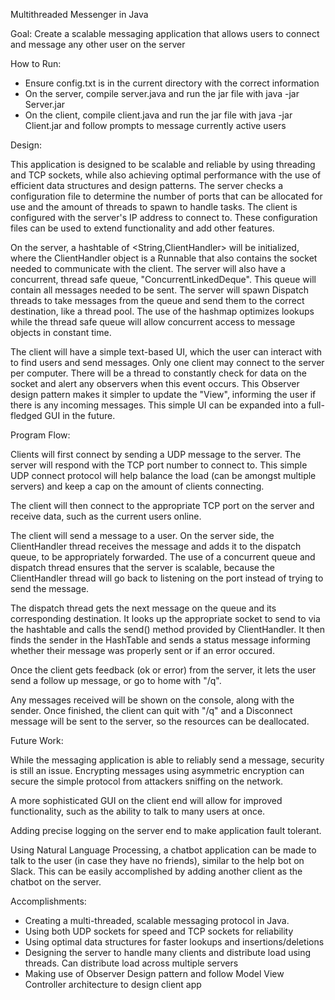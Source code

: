 Multithreaded Messenger in Java

Goal: Create a scalable messaging application that allows users to connect and message any other user on the server

How to Run:
- Ensure config.txt is in the current directory with the correct information
- On the server, compile server.java and run the jar file with java -jar Server.jar
- On the client, compile client.java and run the jar file with java -jar Client.jar and follow prompts to message currently active users

Design:

This application is designed to be scalable and reliable by using threading and TCP sockets, while also achieving optimal performance with the use of efficient data structures and design patterns. The server checks a configuration file to determine the number of ports that can be allocated for use and the amount of threads to spawn to handle tasks. The client is configured with the server's IP address to connect to. These configuration files can be used to extend functionality and add other features.

On the server, a hashtable of <String,ClientHandler> will be initialized, where the ClientHandler object is a Runnable that also contains the socket needed to communicate with the client. The server will also have a concurrent, thread safe queue, "ConcurrentLinkedDeque". This queue will contain all messages needed to be sent. The server will spawn Dispatch threads to take messages from the queue and send them to the correct destination, like a thread pool. The use of the hashmap optimizes lookups while the thread safe queue will allow concurrent access to message objects in constant time.

The client will have a simple text-based UI, which the user can interact with to find users and send messages. Only one client may connect to the server per computer. There will be a thread to constantly check for data on the socket and alert any observers when this event occurs. This Observer design pattern makes it simpler to update the "View", informing the user if there is any incoming messages. This simple UI can be expanded into a full-fledged GUI in the future.

Program Flow:

Clients will first connect by sending a UDP message to the server. The server will respond with the TCP port number to connect to. This simple UDP connect protocol will help balance the load (can be amongst multiple servers) and keep a cap on the amount of clients connecting.

The client will then connect to the appropriate TCP port on the server and receive data, such as the current users online.

The client will send a message to a user. On the server side, the ClientHandler thread receives the message and adds it to the dispatch queue, to be appropriately forwarded. The use of a concurrent queue and dispatch thread ensures that the server is scalable, because the ClientHandler thread will go back to listening on the port instead of trying to send the message.

The dispatch thread gets the next message on the queue and its corresponding destination. It looks up the appropriate socket to send to via the hashtable and calls the send() method provided by ClientHandler. It then finds the sender in the HashTable and sends a status message informing whether their message was properly sent or if an error occured.

Once the client gets feedback (ok or error) from the server, it lets the user send a follow up message, or go to home with "/q".

Any messages received will be shown on the console, along with the sender. Once finished, the client can quit with "/q" and a Disconnect message will be sent to the server, so the resources can be deallocated. 

Future Work:

While the messaging application is able to reliably send a message, security is still an issue. Encrypting messages using asymmetric encryption can secure the simple protocol from attackers sniffing on the network.

A more sophisticated GUI on the client end will allow for improved functionality, such as the ability to talk to many users at once.

Adding precise logging on the server end to make application fault tolerant.

Using Natural Language Processing, a chatbot application can be made to talk to the user (in case they have no friends), similar to the help bot on Slack. This can be easily accomplished by adding another client as the chatbot on the server.

Accomplishments:

- Creating a multi-threaded, scalable messaging protocol in Java. 
- Using both UDP sockets for speed and TCP sockets for reliability
- Using optimal data structures for faster lookups and insertions/deletions
- Designing the server to handle many clients and distribute load using threads. Can distribute load across multiple servers
- Making use of Observer Design pattern and follow Model View Controller architecture to design client app

